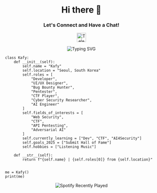 <!-- Intro Section -->
<div align="center">
  <h1>Hi there 👋</h1>
  <h3>Let's Connect and Have a Chat!</h3>
  <p>
    <a href="https://t.me/acherisxx">
      <img height="30" src="https://upload.wikimedia.org/wikipedia/commons/8/82/Telegram_logo.svg" alt="Telegram" />
    </a>
  </p>
</div>

<!-- Typing Animation -->
<p align="center">
  <img src="https://readme-typing-svg.demolab.com?font=Fira+Code&size=22&pause=1000&color=00FF88&center=true&vCenter=true&width=500&lines=Developer;Bug+Bounty+Hunter;Cyber+Security+Researcher;AI+%26+ML+Engineer;UI%2FUX+Designer" alt="Typing SVG" />
</p>

<!-- Python Code Style -->
```
class Kafy:
    def __init__(self):
        self.name = "Kafy"
        self.location = "Seoul, South Korea"
        self.roles = [
            "Developer",
            "UI/UX Designer",
            "Bug Bounty Hunter",
            "Pentester",
            "CTF Player",
            "Cyber Security Researcher",
            "AI Engineer"
        ]
        self.fields_of_interests = [
            "Web Security",
            "CTF",
            "API Pentesting",
            "Adversarial AI"
        ]
        self.currently_learning = ["Dev", "CTF", "AI4Security"]
        self.goals_2025 = ["Submit Hall of Fame"]
        self.hobbies = ["Listening Music"]

    def __str__(self):
        return f"{self.name} | {self.roles[0]} from {self.location}"


me = Kafy()
print(me)
```

<!-- Animated JSON Card Style --> 
<div align="center"> 
  <img src="https://github-readme-stats.vercel.app/api?username=00x0kafyy&show_icons=false&hide=stars,prs,issues,contribs&theme=tokyonight&custom_title=about%20kafy&hide_border=true&include_all_commits=false" alt="Fake JSON" style="display:none"/>
</div>

<div align="center">
<img src="https://spotify-recently-played-readme.vercel.app/api?user=31jyhoy556gez2anatbblv5c5yna" alt="Spotify Recently Played" />
</div>

